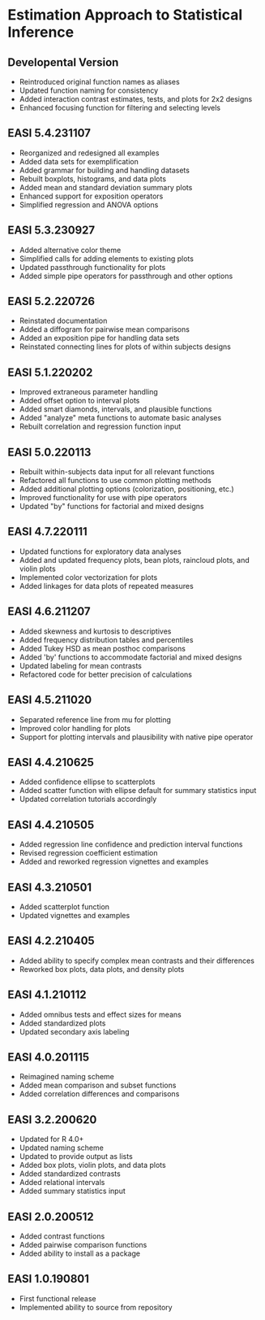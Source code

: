 # Estimation Approach to Statistical Inference

## Developental Version

- Reintroduced original function names as aliases
- Updated function naming for consistency
- Added interaction contrast estimates, tests, and plots for 2x2 designs
- Enhanced focusing function for filtering and selecting levels

## EASI 5.4.231107

- Reorganized and redesigned all examples
- Added data sets for exemplification
- Added grammar for building and handling datasets
- Rebuilt boxplots, histograms, and data plots
- Added mean and standard deviation summary plots
- Enhanced support for exposition operators
- Simplified regression and ANOVA options

## EASI 5.3.230927

- Added alternative color theme
- Simplified calls for adding elements to existing plots
- Updated passthrough functionality for plots
- Added simple pipe operators for passthrough and other options

## EASI 5.2.220726

- Reinstated documentation
- Added a diffogram for pairwise mean comparisons
- Added an exposition pipe for handling data sets
- Reinstated connecting lines for plots of within subjects designs

## EASI 5.1.220202

- Improved extraneous parameter handling
- Added offset option to interval plots
- Added smart diamonds, intervals, and plausible functions
- Added "analyze" meta functions to automate basic analyses
- Rebuilt correlation and regression function input

## EASI 5.0.220113

- Rebuilt within-subjects data input for all relevant functions
- Refactored all functions to use common plotting methods
- Added additional plotting options (colorization, positioning, etc.)
- Improved functionality for use with pipe operators
- Updated "by" functions for factorial and mixed designs

## EASI 4.7.220111

- Updated functions for exploratory data analyses
- Added and updated frequency plots, bean plots, raincloud plots, and violin plots
- Implemented color vectorization for plots
- Added linkages for data plots of repeated measures

## EASI 4.6.211207

- Added skewness and kurtosis to descriptives
- Added frequency distribution tables and percentiles
- Added Tukey HSD as mean posthoc comparisons
- Added 'by' functions to accommodate factorial and mixed designs
- Updated labeling for mean contrasts
- Refactored code for better precision of calculations

## EASI 4.5.211020

- Separated reference line from mu for plotting
- Improved color handling for plots
- Support for plotting intervals and plausibility with native pipe operator

## EASI 4.4.210625

- Added confidence ellipse to scatterplots
- Added scatter function with ellipse default for summary statistics input
- Updated correlation tutorials accordingly

## EASI 4.4.210505

- Added regression line confidence and prediction interval functions
- Revised regression coefficient estimation
- Added and reworked regression vignettes and examples

## EASI 4.3.210501

- Added scatterplot function
- Updated vignettes and examples

## EASI 4.2.210405

- Added ability to specify complex mean contrasts and their differences
- Reworked box plots, data plots, and density plots

## EASI 4.1.210112

- Added omnibus tests and effect sizes for means
- Added standardized plots
- Updated secondary axis labeling

## EASI 4.0.201115

- Reimagined naming scheme
- Added mean comparison and subset functions
- Added correlation differences and comparisons

## EASI 3.2.200620

- Updated for R 4.0+
- Updated naming scheme
- Updated to provide output as lists
- Added box plots, violin plots, and data plots
- Added standardized contrasts
- Added relational intervals
- Added summary statistics input

## EASI 2.0.200512

- Added contrast functions
- Added pairwise comparison functions
- Added ability to install as a package

## EASI 1.0.190801

- First functional release
- Implemented ability to source from repository
